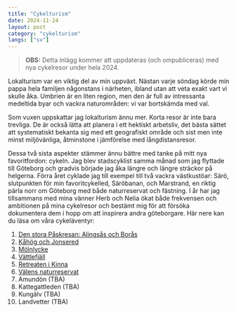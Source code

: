 ```yaml
---
title: "Cykelturism"
date: 2024-11-24
layout: post
category: "cykelturism"
langs: ["sv"]
---
```


> __OBS:__ Detta inlägg kommer att uppdateras (och ompubliceras) med nya cykelresor under hela 2024.

Lokalturism var en viktig del av min uppväxt.
Nästan varje söndag körde min pappa hela familjen någonstans i närheten, ibland utan att veta exakt vart vi skulle åka. 
Umbrien är en liten region, men den är full av intressanta medeltida byar och vackra naturområden: vi var bortskämda med val.

Som vuxen uppskattar jag lokalturism ännu mer.
Korta resor är inte bara trevliga. 
De är också lätta att planera i ett hektiskt arbetsliv, det bästa sättet att systematiskt bekanta sig med ett geografiskt område och sist men inte minst miljövänliga, åtminstone i jämförelse med långdistansresor.

Dessa två sista aspekter stämmer ännu bättre med tanke på mitt nya favoritfordon: cykeln.
Jag blev stadscyklist samma månad som jag flyttade till Göteborg och gradvis började jag åka längre och längre sträckor på helgerna. 
Förra året cyklade jag till exempel till två vackra västkustöar: Särö, slutpunkten för min favoritcykelled, Säröbanan, och Marstrand, en riktig pärla norr om Göteborg med både naturreservat och fästning.
I år har jag tillsammans med mina vänner Herb och Nelia ökat både frekvensen och ambitionen på mina cykelresor och bestämt mig för att försöka dokumentera dem i hopp om att inspirera andra göteborgare.
Här nere kan du läsa om våra cykeläventyr:

1. [Den stora Påskresan: Alingsås och Borås](https://harisont.github.io/cykelturism/paskresan.html)
2. [Kåhög och Jonsered](https://harisont.github.io/cykelturism/jonsered.html)
3. [Mölnlycke](https://harisont.github.io/cykelturism/molnlycke.html)
4. [Vättlefjäll](https://harisont.github.io/cykelturism/vattlefjall.html)
5. [Retreaten i Kinna](https://harisont.github.io/cykelturism/retreat.html)
6. [Välens naturreservat]((https://harisont.github.io/cykelturism/valen.html))
7. Amundön (TBA)
8. Kattegattleden (TBA)
9. Kungälv (TBA)
10. Landvetter (TBA)